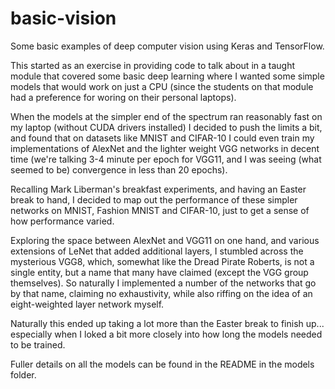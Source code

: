 # basic-vision

Some basic examples of deep computer vision using Keras and TensorFlow.

This started as an exercise in providing code to talk about in a taught module that covered some basic deep learning where I wanted some simple models that would work on just a CPU (since the students on that module had a preference for woring on their personal laptops).

When the models at the simpler end of the spectrum ran reasonably fast on my laptop (without CUDA drivers installed) I decided to push the limits a bit, and found that on datasets like MNIST and CIFAR-10 I could even train my implementations of AlexNet and the lighter weight VGG networks in decent time (we're talking 3-4 minute per epoch for VGG11, and I was seeing (what seemed to be) convergence in less than 20 epochs).

Recalling Mark Liberman's breakfast experiments, and having an Easter break to hand, I decided to map out the performance of these simpler networks on MNIST, Fashion MNIST and CIFAR-10, just to get a sense of how performance varied.

Exploring the space between AlexNet and VGG11 on one hand, and various extensions of LeNet that added additional layers, I stumbled across the mysterious VGG8, which, somewhat like the Dread Pirate Roberts, is not a single entity, but a name that many have claimed (except the VGG group themselves). So naturally I implemented a number of the networks that go by that name, claiming no exhaustivity, while also riffing on the idea of an eight-weighted layer network myself.

Naturally this ended up taking a lot more than the Easter break to finish up... especially when I loked a bit more closely into how long the models needed to be trained.

Fuller details on all the models can be found in the README in the models folder.